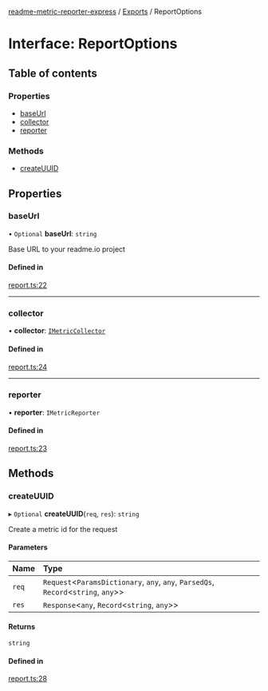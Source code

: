 [readme-metric-reporter-express](../README.md) / [Exports](../modules.md) / ReportOptions

# Interface: ReportOptions

## Table of contents

### Properties

- [baseUrl](ReportOptions.md#baseurl)
- [collector](ReportOptions.md#collector)
- [reporter](ReportOptions.md#reporter)

### Methods

- [createUUID](ReportOptions.md#createuuid)

## Properties

### baseUrl

• `Optional` **baseUrl**: `string`

Base URL to your readme.io project

#### Defined in

[report.ts:22](https://github.com/igrek8/readme-metric-reporter-express/blob/e95ee83/src/report.ts#L22)

___

### collector

• **collector**: [`IMetricCollector`](IMetricCollector.md)

#### Defined in

[report.ts:24](https://github.com/igrek8/readme-metric-reporter-express/blob/e95ee83/src/report.ts#L24)

___

### reporter

• **reporter**: `IMetricReporter`

#### Defined in

[report.ts:23](https://github.com/igrek8/readme-metric-reporter-express/blob/e95ee83/src/report.ts#L23)

## Methods

### createUUID

▸ `Optional` **createUUID**(`req`, `res`): `string`

Create a metric id for the request

#### Parameters

| Name | Type |
| :------ | :------ |
| `req` | `Request`<`ParamsDictionary`, `any`, `any`, `ParsedQs`, `Record`<`string`, `any`\>\> |
| `res` | `Response`<`any`, `Record`<`string`, `any`\>\> |

#### Returns

`string`

#### Defined in

[report.ts:28](https://github.com/igrek8/readme-metric-reporter-express/blob/e95ee83/src/report.ts#L28)
